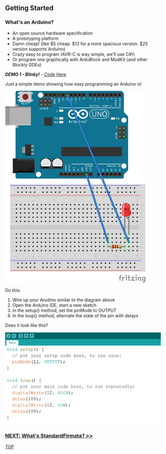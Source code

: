 ## Getting Started

### What's an Arduino?

- An open source hardware specification
- A prototyping platform
- Damn cheap! (like $5 cheap.  $12 for a more spacious version. $25 version supports Arduino)
- Crazy easy to program (AVR-C is way simple, we'll use C#)\
- Or program one graphically with ArduBlock and ModKit (and other Blockly GDEs)

_**DEMO 1 - Blinky!**_  - [Code Here](https://github.com/JAgostoni/pgh-dot-net-remote-wiring/tree/wip/Demo1/flashy)

Just a simple demo showing how easy programming an Arduino is!

![Schematic](assets/Demo_1_Schematic.png)

Do this:

1. Wire up your Arudino similar to the diagram above
2. Open the Arduino IDE, start a new sketch
3. In the setup() method, set the pinMode to OUTPUT
4. In the loop() method, alternate the state of the pin with delays

Does it look like this?

![Should look like this](assets/flashy.png)

### [NEXT: What's StandardFirmata? >>](GettingStarted_3.md)

[TOP](README.md)